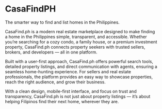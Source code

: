 # CasaFindPH
The smarter way to find and list homes in the Philippines.

CasaFind.ph is a modern real estate marketplace designed to make finding a home in the Philippines simple, transparent, and accessible. Whether you’re searching for a cozy condo, a family house, or a premium investment property, CasaFind.ph connects property seekers with trusted sellers, brokers, and developers — all in one platform.

Built with a user-first approach, CasaFind.ph offers powerful search tools, detailed property listings, and direct communication with agents, ensuring a seamless home-hunting experience. For sellers and real estate professionals, the platform provides an easy way to showcase properties, reach the right audience, and grow their business.

With a clean design, mobile-first interface, and focus on trust and transparency, CasaFind.ph is not just about property listings — it’s about helping Filipinos find their next home, wherever they are.
